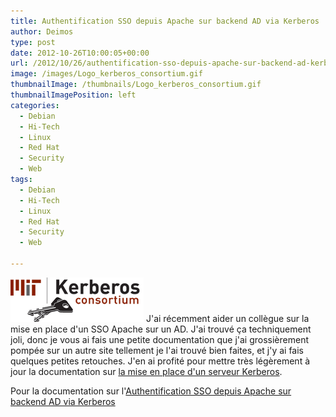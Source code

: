 ```yaml
---
title: Authentification SSO depuis Apache sur backend AD via Kerberos
author: Deimos
type: post
date: 2012-10-26T10:00:05+00:00
url: /2012/10/26/authentification-sso-depuis-apache-sur-backend-ad-kerberos/
image: /images/Logo_kerberos_consortium.gif
thumbnailImage: /thumbnails/Logo_kerberos_consortium.gif
thumbnailImagePosition: left
categories:
  - Debian
  - Hi-Tech
  - Linux
  - Red Hat
  - Security
  - Web
tags:
  - Debian
  - Hi-Tech
  - Linux
  - Red Hat
  - Security
  - Web

---
```

![Logo_kerberos_consortium](/images/Logo_kerberos_consortium.gif)
J'ai récemment aider un collègue sur la mise en place d'un SSO Apache sur un AD. J'ai trouvé ça techniquement joli, donc je vous ai fais une petite documentation que j'ai grossièrement pompée sur un autre site tellement je l'ai trouvé bien faites, et j'y ai fais quelques petites retouches. J'en ai profité pour mettre très légèrement à jour la documentation sur [la mise en place d'un serveur Kerberos](http://wiki.deimos.fr/Kerberos_:_Mise_en_place_d%27un_serveur_Kerberos).

Pour la documentation sur l'[Authentification SSO depuis Apache sur backend AD via Kerberos](http://wiki.deimos.fr/Authentification_SSO_depuis_Apache_sur_backend_AD_via_Kerberos)